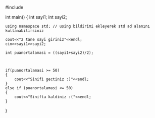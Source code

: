 #include <iostream>

int main()
{
    int sayi1;
    int sayi2;

    using namespace std; // using bildirimi ekleyerek std ad alanını kullanabilirsiniz

    cout<<"2 tane sayi giriniz"<<endl;
    cin>>sayi1>>sayi2;

    int puanortalamasi = ((sayi1+sayi2)/2);



    if(puanortalamasi >= 50)
    {
        cout<<"Sinifi gectiniz :)"<<endl;
    }
    else if (puanortalamasi <= 50)
    {
        cout<<"Sinifta kaldiniz :("<<endl;
    }
   
}

   
